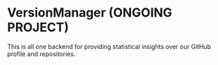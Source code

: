 # VersionManager (ONGOING PROJECT)
This is all one backend for providing statistical insights over our GitHub profile and repositories.

